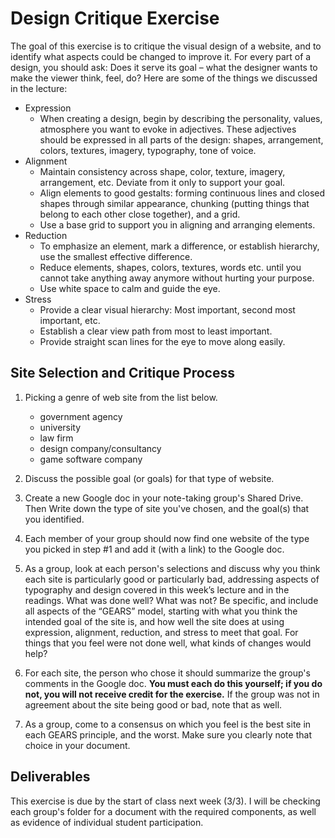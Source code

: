 # Design Critique Exercise

The goal of this exercise is to critique the visual design of a website, and to identify what aspects could be changed to improve it. For every part of a design, you should ask: Does it serve its goal – what the designer wants to make the viewer think, feel, do? Here are some of the things we discussed in the lecture:

-   Expression
    -   When creating a design, begin by describing the personality, values, atmosphere you want to evoke in adjectives. These adjectives should be expressed in all parts of the design: shapes, arrangement, colors, textures, imagery, typography, tone of voice.
-   Alignment
    -   Maintain consistency across shape, color, texture, imagery, arrangement, etc. Deviate from it only to support your goal.
    -   Align elements to good gestalts: forming continuous lines and closed shapes through similar appearance, chunking (putting things that belong to each other close together), and a grid.
    -   Use a base grid to support you in aligning and arranging elements.
-   Reduction
    -   To emphasize an element, mark a difference, or establish hierarchy, use the smallest effective difference.
    -   Reduce elements, shapes, colors, textures, words etc. until you cannot take anything away anymore without hurting your purpose.
    -   Use white space to calm and guide the eye.
-   Stress
    -   Provide a clear visual hierarchy: Most important, second most important, etc.
    -   Establish a clear view path from most to least important.
    -   Provide straight scan lines for the eye to move along easily.

## Site Selection and Critique Process

1.  Picking a genre of web site from the list below.

    -   government agency
    -   university
    -   law firm
    -   design company/consultancy
    -   game software company


2.  Discuss the possible goal (or goals) for that type of website.

3.  Create a new Google doc in your note-taking group's Shared Drive. Then Write down the type of site you've chosen, and the goal(s) that you identified.

4.  Each member of your group should now find one website of the type you picked in step #1 and add it (with a link) to the Google doc.

5.  As a group, look at each person's selections and discuss why you think each site is particularly good or particularly bad, addressing aspects of typography and design covered in this week’s lecture and in the readings. What was done well? What was not? Be specific, and include all aspects of the “GEARS” model, starting with what you think the intended goal of the site is, and how well the site does at using expression, alignment, reduction, and stress to meet that goal. For things that you feel were not done well, what kinds of changes would help?

6.  For each site, the person who chose it should summarize the group's comments in the Google doc. **You must each do this yourself; if you do not, you will not receive credit for the exercise.** If the group was not in agreement about the site being good or bad, note that as well.

7.  As a group, come to a consensus on which you feel is the best site in each GEARS principle, and the worst. Make sure you clearly note that choice in your document.

## Deliverables

This exercise is due by the start of class next week (3/3). I will be checking each group's folder for a document with the required components, as well as evidence of individual student participation.
